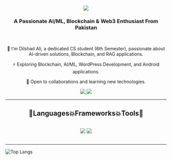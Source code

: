 <h1 align="center">
    <img src="https://readme-typing-svg.herokuapp.com/?font=Righteous&color=7e15f7&random=falsesize=35&center=true&vCenter=true&width=500&height=70&duration=2000&lines=Hi+There!+👋;+I'm+Dilshad+Ali+👨🏻‍💻;" />
</h1>

<h3 align="center">A Passionate AI/ML, Blockchain & Web3 Enthusiast From Pakistan</h3>

<br/>

<div align="center">
 
 🚀 I'm Dilshad Ali, a dedicated CS student (6th Semester), passionate about AI-driven solutions, Blockchain, and RAG applications.

⚡ Exploring Blockchain, AI/ML, WordPress Development, and Android applications.

🤝 Open to collaborations and learning new technologies.

 </div>
 
<div align="center"> 
  <a href="mailto:dilshadyousufi004@gmail.com">
    <img src="https://img.shields.io/badge/Gmail-6C22A6?style=for-the-badge&logo=gmail&logoColor=white" />
  </a>
    <a href="https://www.linkedin.com/in/dilshad-ali-517a89292" target="_blank">
     <img src="https://img.shields.io/badge/LinkedIn-0077B5?style=for-the-badge&logo=linkedin&logoColor=white" />
  </a>
</div>

 <hr/>
 
<h2 align="center">🚀Languages💥Frameworks💥Tools🚀</h2>
<br/>
<div align="center">
    <img src="https://skillicons.dev/icons?i=react,javascript,express,nodejs,vscode,github,tailwind,git" />
    <img src="https://skillicons.dev/icons?i=css,bootstrap,html,firebase,mongodb,nextjs,mysql,wordpress,android" /><br>
</div>

<br/>
<hr/>

![Top Langs](https://github-readme-stats.vercel.app/api/top-langs/?username=dilshad-ali&layout=compact&theme=midnight-purple)
